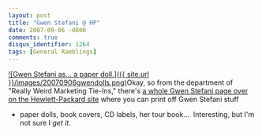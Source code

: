 ```yaml
---
layout: post
title: "Gwen Stefani @ HP"
date: 2007-09-06 -0800
comments: true
disqus_identifier: 1264
tags: [General Ramblings]
---
```

[![Gwen Stefani as... a paper
doll.]({{ site.url }}/images/20070906gwendolls.png)](http://www.hp.com/gwen)Okay,
so from the department of "Really Weird Marketing Tie-Ins," there's [a
whole Gwen Stefani page over on the Hewlett-Packard
site](http://www.hp.com/gwen) where you can print off Gwen Stefani stuff

- paper dolls, book covers, CD labels, her tour book...  Interesting,
but I'm not sure I *get it*.
